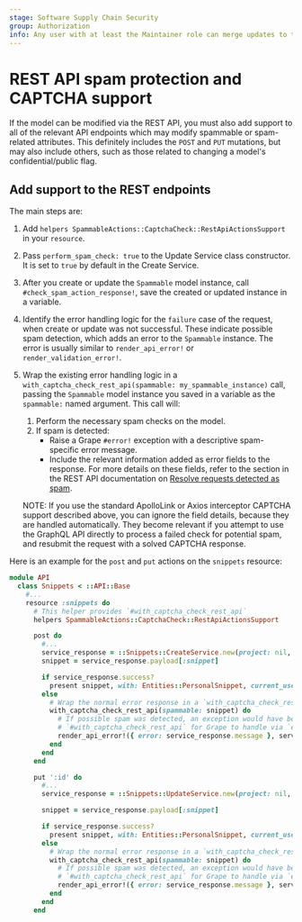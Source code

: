 ```yaml
---
stage: Software Supply Chain Security
group: Authorization
info: Any user with at least the Maintainer role can merge updates to this content. For details, see https://docs.gitlab.com/ee/development/development_processes.html#development-guidelines-review.
---
```


# REST API spam protection and CAPTCHA support

If the model can be modified via the REST API, you must also add support to all of the
relevant API endpoints which may modify spammable or spam-related attributes. This
definitely includes the `POST` and `PUT` mutations, but may also include others, such as those
related to changing a model's confidential/public flag.

## Add support to the REST endpoints

The main steps are:

1. Add `helpers SpammableActions::CaptchaCheck::RestApiActionsSupport` in your `resource`.
1. Pass `perform_spam_check: true` to the Update Service class constructor.
   It is set to `true` by default in the Create Service.
1. After you create or update the `Spammable` model instance, call `#check_spam_action_response!`,
   save the created or updated instance in a variable.
1. Identify the error handling logic for the `failure` case of the request,
   when create or update was not successful. These indicate possible spam detection,
   which adds an error to the `Spammable` instance.
   The error is usually similar to `render_api_error!` or `render_validation_error!`.
1. Wrap the existing error handling logic in a
   `with_captcha_check_rest_api(spammable: my_spammable_instance)` call, passing the `Spammable`
   model instance you saved in a variable as the `spammable:` named argument. This call will:
   1. Perform the necessary spam checks on the model.
   1. If spam is detected:
      - Raise a Grape `#error!` exception with a descriptive spam-specific error message.
      - Include the relevant information added as error fields to the response.
        For more details on these fields, refer to the section in the REST API documentation on
        [Resolve requests detected as spam](../../api/rest/troubleshooting.md#requests-detected-as-spam).

   NOTE:
   If you use the standard ApolloLink or Axios interceptor CAPTCHA support described
   above, you can ignore the field details, because they are handled
   automatically. They become relevant if you attempt to use the GraphQL API directly to
   process a failed check for potential spam, and resubmit the request with a solved
   CAPTCHA response.

Here is an example for the `post` and `put` actions on the `snippets` resource:

```ruby
module API
  class Snippets < ::API::Base
    #...
    resource :snippets do
      # This helper provides `#with_captcha_check_rest_api`
      helpers SpammableActions::CaptchaCheck::RestApiActionsSupport

      post do
        #...
        service_response = ::Snippets::CreateService.new(project: nil, current_user: current_user, params: attrs).execute
        snippet = service_response.payload[:snippet]

        if service_response.success?
          present snippet, with: Entities::PersonalSnippet, current_user: current_user
        else
          # Wrap the normal error response in a `with_captcha_check_rest_api(spammable: snippet)` block
          with_captcha_check_rest_api(spammable: snippet) do
            # If possible spam was detected, an exception would have been thrown by
            # `#with_captcha_check_rest_api` for Grape to handle via `error!`
            render_api_error!({ error: service_response.message }, service_response.http_status)
          end
        end
      end

      put ':id' do
        #...
        service_response = ::Snippets::UpdateService.new(project: nil, current_user: current_user, params: attrs, perform_spam_check: true).execute(snippet)

        snippet = service_response.payload[:snippet]

        if service_response.success?
          present snippet, with: Entities::PersonalSnippet, current_user: current_user
        else
          # Wrap the normal error response in a `with_captcha_check_rest_api(spammable: snippet)` block
          with_captcha_check_rest_api(spammable: snippet) do
            # If possible spam was detected, an exception would have been thrown by
            # `#with_captcha_check_rest_api` for Grape to handle via `error!`
            render_api_error!({ error: service_response.message }, service_response.http_status)
          end
        end
      end
```
